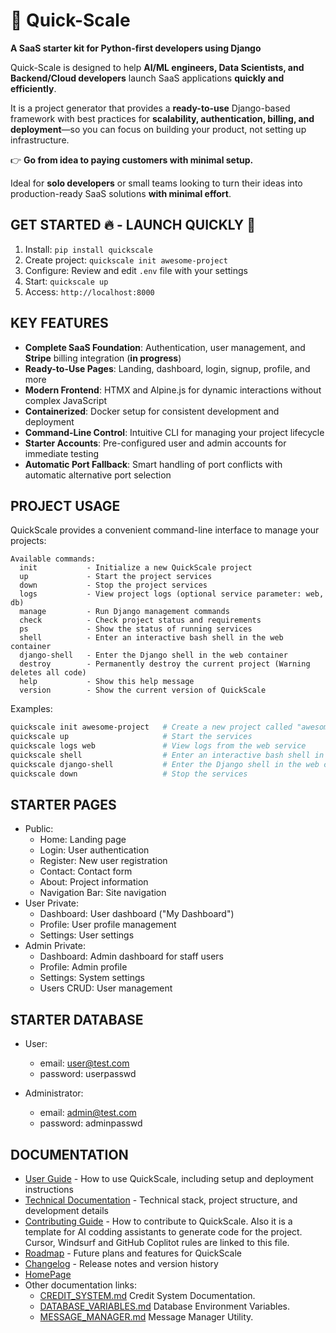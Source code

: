 # **🚀 Quick-Scale**  

**A SaaS starter kit for Python-first developers using Django**  

Quick-Scale is designed to help **AI/ML engineers, Data Scientists, and Backend/Cloud developers** launch SaaS applications **quickly and efficiently**. 

It is a project generator that provides a **ready-to-use** Django-based framework with best practices for **scalability, authentication, billing, and deployment**—so you can focus on building your product, not setting up infrastructure.  

👉 **Go from idea to paying customers with minimal setup.**  

Ideal for **solo developers** or small teams looking to turn their ideas into production-ready SaaS solutions **with minimal effort**.  

## GET STARTED 🔥 - LAUNCH QUICKLY 🚀

1.  Install: `pip install quickscale`
2.  Create project: `quickscale init awesome-project`
3.  Configure: Review and edit `.env` file with your settings
4.  Start: `quickscale up`
5.  Access: `http://localhost:8000`

## KEY FEATURES

- **Complete SaaS Foundation**: Authentication, user management, and **Stripe** billing integration (**in progress**)
- **Ready-to-Use Pages**: Landing, dashboard, login, signup, profile, and more
- **Modern Frontend**: HTMX and Alpine.js for dynamic interactions without complex JavaScript
- **Containerized**: Docker setup for consistent development and deployment
- **Command-Line Control**: Intuitive CLI for managing your project lifecycle
- **Starter Accounts**: Pre-configured user and admin accounts for immediate testing
- **Automatic Port Fallback**: Smart handling of port conflicts with automatic alternative port selection


## PROJECT USAGE

QuickScale provides a convenient command-line interface to manage your projects:

```
Available commands:
  init           - Initialize a new QuickScale project
  up             - Start the project services
  down           - Stop the project services
  logs           - View project logs (optional service parameter: web, db)
  manage         - Run Django management commands
  check          - Check project status and requirements
  ps             - Show the status of running services
  shell          - Enter an interactive bash shell in the web container
  django-shell   - Enter the Django shell in the web container
  destroy        - Permanently destroy the current project (Warning deletes all code)
  help           - Show this help message
  version        - Show the current version of QuickScale
```

Examples:
```bash
quickscale init awesome-project   # Create a new project called "awesome-project"
quickscale up                     # Start the services
quickscale logs web               # View logs from the web service
quickscale shell                  # Enter an interactive bash shell in the web container
quickscale django-shell           # Enter the Django shell in the web container
quickscale down                   # Stop the services
```

## STARTER PAGES

- Public: 
  - Home: Landing page
  - Login: User authentication
  - Register: New user registration
  - Contact: Contact form
  - About: Project information
  - Navigation Bar: Site navigation
- User Private: 
  - Dashboard: User dashboard ("My Dashboard")
  - Profile: User profile management
  - Settings: User settings
- Admin Private: 
  - Dashboard: Admin dashboard for staff users
  - Profile: Admin profile
  - Settings: System settings
  - Users CRUD: User management

## STARTER DATABASE

- User: 
  - email: user@test.com
  - password: userpasswd

- Administrator: 
  - email: admin@test.com
  - password: adminpasswd

## DOCUMENTATION

- [User Guide](./USER_GUIDE.md) - How to use QuickScale, including setup and deployment instructions
- [Technical Documentation](./TECHNICAL_DOCS.md) - Technical stack, project structure, and development details
- [Contributing Guide](./CONTRIBUTING.md) - How to contribute to QuickScale. 
  Also it is a template for AI codding assistants to generate code for the project.
  Cursor, Windsurf and GitHub Coplitot rules are linked to this file.
- [Roadmap](./ROADMAP.md) - Future plans and features for QuickScale
- [Changelog](./CHANGELOG.md) - Release notes and version history
- [HomePage](https://github.com/Experto-AI/quickscale)
- Other documentation links:
  - [CREDIT_SYSTEM.md](./docs/CREDIT_SYSTEM.md) Credit System Documentation.
  - [DATABASE_VARIABLES.md](./docs/DATABASE_VARIABLES.md) Database Environment Variables. 
  - [MESSAGE_MANAGER.md](./docs/MESSAGE_MANAGER.md) Message Manager Utility.
